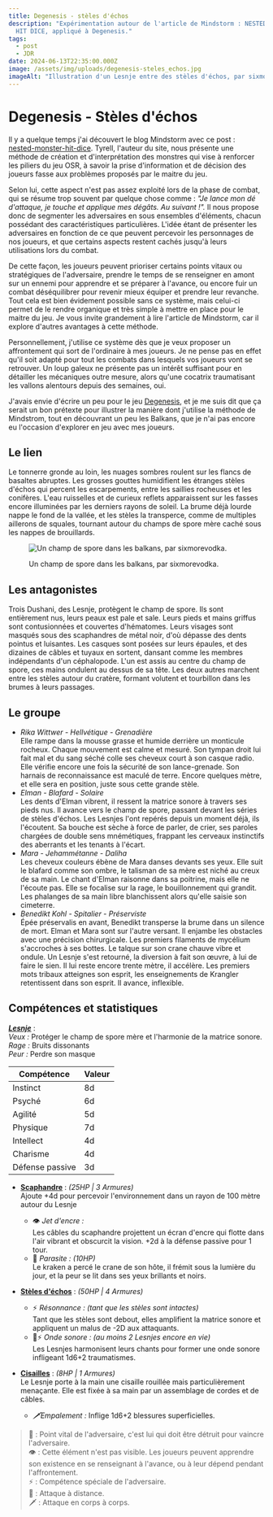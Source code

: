 ```yaml
---
title: Degenesis - stèles d'échos
description: "Expérimentation autour de l'article de Mindstorm : NESTED MONSTER
  HIT DICE, appliqué à Degenesis."
tags:
  - post
  - JDR
date: 2024-06-13T22:35:00.000Z
image: /assets/img/uploads/degenesis-steles_echos.jpg
imageAlt: "Illustration d'un Lesnje entre des stèles d'échos, par sixmorevodka. "
---
```

# Degenesis - Stèles d'échos

Il y a quelque temps j'ai découvert le blog Mindstorm avec ce post : \
<a href="https://www.mindstormpress.com/nested-monster-hit-dice" target="_blank">nested-monster-hit-dice</a>. Tyrell, l'auteur du site, nous présente une méthode de création et d'interprétation des monstres qui vise à renforcer les piliers du jeu OSR, à savoir la prise d'information et de décision des joueurs fasse aux problèmes proposés par le maitre du jeu. 

Selon lui, cette aspect n'est pas assez exploité lors de la phase de combat, qui se résume trop souvent par quelque chose comme : *"Je lance mon dé d'attaque, je touche et applique mes dégâts. Au suivant !".* Il nous propose donc de segmenter les adversaires en sous ensembles d'éléments, chacun possédant des caractéristiques particulières. L'idée étant de présenter les adversaires en fonction de ce que peuvent percevoir les personnages de nos joueurs, et que certains aspects restent cachés jusqu'à leurs utilisations lors du combat. 

De cette façon, les joueurs peuvent prioriser certains points vitaux ou stratégiques de l'adversaire, prendre le temps de se renseigner en amont sur un ennemi pour apprendre et se préparer à l'avance, ou encore fuir un combat déséquilibrer pour revenir mieux équiper et prendre leur revanche. Tout cela est bien évidement possible sans ce système, mais celui-ci permet de le rendre organique et très simple à mettre en place pour le maitre du jeu. Je vous invite grandement à lire l'article de Mindstorm, car il explore d'autres avantages à cette méthode.

Personnellement, j'utilise ce système dès que je veux proposer un affrontement qui sort de l'ordinaire à mes joueurs. Je ne pense pas en effet qu'il soit adapté pour tout les combats dans lesquels vos joueurs vont se retrouver. Un loup galeux ne présente pas un intérêt suffisant pour en détailler les mécaniques outre mesure, alors  qu'une cocatrix traumatisant les vallons alentours depuis des semaines, oui.  

J'avais envie d'écrire un peu pour le jeu <a href="https://degenesis.com/" target="_blank">Degenesis</a>, et je me suis dit que ça serait un bon prétexte pour illustrer la manière dont j'utilise la méthode de Mindstrom, tout en découvrant un peu les Balkans, que je n'ai pas encore eu l'occasion d'explorer en jeu avec mes joueurs.  

## Le lien

Le tonnerre gronde au loin, les nuages sombres roulent sur les flancs de basaltes abruptes. Les grosses gouttes humidifient les étranges stèles d'échos qui percent les escarpements, entre les saillies rocheuses et les conifères. L'eau ruisselles et de curieux reflets apparaissent sur les fasses encore illuminées par les derniers rayons de soleil. La brume déjà lourde nappe le fond de la vallée, et les stèles la transperce, comme de multiples aillerons de squales, tournant autour du champs de spore mère caché sous les nappes de brouillards.

<figure class="breakout">

![Un champ de spore dans les balkans, par sixmorevodka.](/assets/img/uploads/balkhan-spore-field.jpg "Un champ de sport dans les balkans, par sixmorevodka.")

<figcaption class="flow-space__small">Un champ de spore dans les balkans, par sixmorevodka.</figcaption>
</figure>

## Les antagonistes

Trois Dushani, des Lesnje, protègent le champ de spore. Ils sont entièrement nus, leurs peaux est pale et sale. Leurs pieds et mains griffus sont contusionnées et couvertes d'hématomes. Leurs visages sont masqués sous des scaphandres de métal noir, d'où dépasse des dents pointus et luisantes. Les casques sont posées sur leurs épaules, et des dizaines de câbles et tuyaux en sortent, dansant comme les membres indépendants d'un céphalopode. L'un est assis au centre du champ de spore, ces mains ondulent au dessus de sa tête. Les deux autres marchent entre les stèles autour du cratère, formant volutent et tourbillon dans les brumes à leurs passages.  

## Le groupe

* *Rika Wittwer - Hellvétique - Grenadière*\
  Elle rampe dans la mousse grasse et humide derrière un monticule rocheux. Chaque mouvement est calme et mesuré. Son tympan droit lui fait mal et du sang séché colle ses cheveux court à son casque radio. Elle vérifie encore une fois la sécurité de son lance-grenade. Son harnais de reconnaissance est maculé de terre. Encore quelques mètre, et elle sera en position, juste sous cette grande stèle.
* *Elman - Blafard - Solaire*\
  Les dents d'Elman vibrent, il ressent la matrice sonore à travers ses pieds nus. Il avance vers le champ de spore, passant devant les séries de stèles d'échos. Les Lesnjes l'ont repérés depuis un moment déjà, ils l'écoutent. Sa bouche est sèche à force de parler, de crier, ses paroles chargées de double sens mnémétiques, frappant les cerveaux instinctifs des aberrants et les tenants à l'écart.   
* *Mara - Jehammétanne - Daliha*\
  Les cheveux couleurs ébène de Mara danses devants ses yeux. Elle suit le blafard comme son ombre, le talisman de sa mère est niché au creux de sa main. Le chant d'Elman raisonne dans sa poitrine, mais elle ne l'écoute pas. Elle se focalise sur la rage, le bouillonnement qui grandit. Les phalanges de sa main libre blanchissent alors qu'elle saisie son cimeterre. 
* *Benedikt Kohl - Spitalier - Préserviste*\
  Épée préservalis en avant, Benedikt transperse la brume dans un silence de mort. Elman et Mara sont sur l'autre versant. Il enjambe les obstacles avec une précision chirurgicale. Les premiers filaments de mycélium s'accroches à ses bottes. Le talque sur son crane chauve vibre et ondule. Un Lesnje s'est retourné, la diversion à fait son œuvre, à lui de faire le sien. Il lui reste encore trente mètre, il accélère. Les premiers mots tribaux atteignes son esprit, les enseignements de Krangler retentissent dans son esprit. Il avance, inflexible. 

## Compétences et statistiques

<u>***Lesnje***</u> : \
*Veux :* Protéger le champ de spore mère et l'harmonie de la matrice sonore. \
*Rage :* Bruits dissonants\
*Peur :* Perdre son masque

<table class="flow-space__small"><thead><tr><th>Compétence</th><th>Valeur</th></tr></thead><tbody><tr><td>Instinct</td><td>8d</td></tr><tr><td>Psyché</td><td>6d</td></tr><tr><td>Agilité</td><td>5d</td></tr><tr><td>Physique</td><td>7d</td></tr><tr><td>Intellect</td><td>4d</td></tr><tr><td>Charisme</td><td>4d</td></tr><tr><td>Défense passive</td><td>3d</td></tr></tbody></table>

<div class="no-bullet">

* <u>**Scaphandre**</u> : *(25HP | 3 Armures)* \
  Ajoute +4d pour percevoir l'environnement dans un rayon de 100 mètre autour du Lesnje

  * 👁️ *Jet d'encre :*\
    Les câbles du scaphandre projettent un écran d'encre qui flotte dans l'air vibrant et obscurcit la vision. +2d à la défense passive pour 1 tour.
  * 🤎 *Parasite : (10HP)*\
    Le kraken a percé le crane de son hôte, il frémit sous la lumière du jour, et la peur se lit dans ses yeux brillants et noirs.
* <u>**Stèles d'échos**</u> : *(50HP | 4 Armures)* 

  * ⚡ *Résonnance : (tant que les stèles sont intactes)*\
    Tant que les stèles sont debout, elles amplifient la matrice sonore et appliquent un malus de -2D aux attaquants. 
  * 🏹⚡ *Onde sonore : (au moins 2 Lesnjes encore en vie)*\
    Les Lesnjes harmonisent leurs chants pour former une onde sonore infligeant 1d6+2 traumatismes. 
* <u>**Cisailles**</u> : *(8HP | 1 Armures)* \
  Le Lesnje porte à la main une cisaille rouillée mais particulièrement menaçante. Elle est fixée à sa main par un assemblage de cordes et de câbles. 

  * *🗡️Empalement :* Inflige 1d6+2 blessures superficielles.

</div>

> 🤎 : Point vital de l'adversaire, c'est lui qui doit être détruit pour vaincre l'adversaire. \
> 👁️ : Cette élément n'est pas visible. Les joueurs peuvent apprendre son existence en se renseignant à l'avance, ou à leur dépend pendant l'affrontement.\
> ⚡ : Compétence spéciale de l'adversaire. \
> 🏹 : Attaque à distance.\
> 🗡️ : Attaque en corps à corps.

